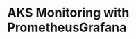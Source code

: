 # AKS Monitoring with PrometheusGrafana                                                                                                                                                                                                                                                                                                                                                                                                                                  
